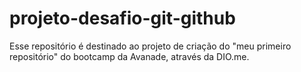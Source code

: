 # projeto-desafio-git-github
Esse repositório é destinado ao projeto de criação do "meu primeiro repositório" do bootcamp da Avanade, através da DIO.me.
